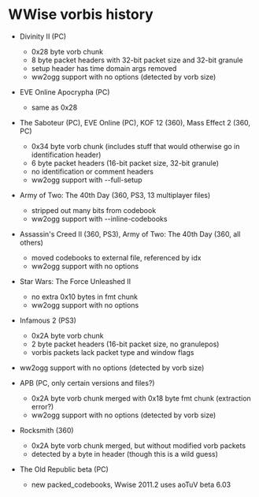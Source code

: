 ﻿# WWise vorbis history

* Divinity II (PC)
  * 0x28 byte vorb chunk
  * 8 byte packet headers with 32-bit packet size and 32-bit granule
  * setup header has time domain args removed
  * ww2ogg support with no options (detected by vorb size)

* EVE Online Apocrypha (PC)
  * same as 0x28

* The Saboteur (PC), EVE Online (PC), KOF 12 (360), Mass Effect 2 (360, PC)
  * 0x34 byte vorb chunk (includes stuff that would otherwise go in identification header)
  * 6 byte packet headers (16-bit packet size, 32-bit granule)
  * no identification or comment headers
  * ww2ogg support with --full-setup

* Army of Two: The 40th Day (360, PS3, 13 multiplayer files)
  * stripped out many bits from codebook
  * ww2ogg support with --inline-codebooks

* Assassin's Creed II (360, PS3), Army of Two: The 40th Day (360, all others)
  * moved codebooks to external file, referenced by idx
  * ww2ogg support with no options

* Star Wars: The Force Unleashed II
  * no extra 0x10 bytes in fmt chunk
  * ww2ogg support with no options

* Infamous 2 (PS3)
  * 0x2A byte vorb chunk
  * 2 byte packet headers (16-bit packet size, no granulepos)
  * vorbis packets lack packet type and window flags
 * ww2ogg support with no options (detected by vorb size)

* APB (PC, only certain versions and files?)
  * 0x2A byte vorb chunk merged with 0x18 byte fmt chunk (extraction error?)
  * ww2ogg support with no options (detected by vorb size)

* Rocksmith (360)
  * 0x2A byte vorb chunk merged, but without modified vorb packets
  * detected by a byte in header (though this is a wild guess)

* The Old Republic beta (PC)
  * new packed_codebooks, Wwise 2011.2 uses aoTuV beta 6.03
